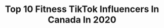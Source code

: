 ---
title: Top 10 Fitness TikTok Influencers In Canada In 2020
description: >-
  Find top fitness TikTok influencers in Canada in 2020. Most popular hashtags: #healthy #learnontiktok #victoriaday #duet.
platform: TikTok
profiles:
  - username: "tatted_mama81"
    fullname: >-
      Sheri Lafond
    location: "Canada"
    followers: 4752
    engagement: 2072
    commentsToLikes: 0.137322
    id: ckajax0vqkz5j0i783v40iann
    verified: false
    hashtags: "#roadto5k, #beweird, #21questions, #boymom"
  - username: "pharmathlete"
    fullname: >-
      pharmathlete
    location: "Canada"
    followers: 18851
    engagement: 1511
    commentsToLikes: 0.072600
    id: ck8f8nqla3i3c0j78vo3rzrj1
    verified: false
    hashtags: "#fouryou, #foruyou, #gasp, #tiktokcanada"
  - username: "jon_thevegan"
    fullname: >-
      Jonathan_Shopik
    location: "Canada"
    followers: 10334
    engagement: 586
    commentsToLikes: 0.062732
    id: ck8074594ok6p0j78bktsw0lx
    verified: false
    hashtags: "#lockdown, #feminst, #physio, #virus"
  - username: "jakehalesanders"
    fullname: >-
      Jake Hale-Sanders
    location: "Canada"
    followers: 79827
    engagement: 1206
    commentsToLikes: 0.029616
    id: ck85cpuf52vr10j783np8q0nb
    verified: false
    hashtags: "#stud, #duet, #work"
  - username: "emscourtney"
    fullname: >-
      Emma
    location: "Canada"
    followers: 2728
    engagement: 735
    commentsToLikes: 0.061289
    id: ckace9kecltqt0i78fzu4m3f9
    verified: false
    hashtags: "#onlyincanada, #banff, #dogsoftiktok, #canadianthanksgiving"
  - username: "andrewpettitt"
    fullname: >-
      Andrew Pettitt
    location: "Canada"
    followers: 9200
    engagement: 708
    commentsToLikes: 0.056153
    id: ck90r2155kq150j78ndcfn60b
    verified: false
    hashtags: "#nusapenida, #weightlift, #costarica, #fashion"
  - username: "smileyychris"
    fullname: >-
      Christopher Côté
    location: "Canada"
    followers: 439013
    engagement: 1161
    commentsToLikes: 0.053036
    id: ck8knw0ylf0540j789gs3b086
    verified: true
    hashtags: "#pushups, #duet, #friends, #ifiwasyourex"
  - username: "justin_agustin"
    fullname: >-
      Justin Agustin
    location: "Canada"
    followers: 15988
    engagement: 512
    commentsToLikes: 0.050551
    id: cka6nwq5td58v0i78zmwhtvtw
    verified: false
    hashtags: "#calm, #workouttips, #crossfit, #flexibiltiy"
  - username: "kale_and_krunches"
    fullname: >-
      Marlie Cohen
    location: "Canada"
    followers: 26573
    engagement: 697
    commentsToLikes: 0.032987
    id: ck9fc8bmziq790j78qo9zy4m5
    verified: false
    hashtags: "#may4th, #realityripple, #wipeitdown, #prank"
  - username: "littletfitness"
    fullname: >-
      T | IFBB FITNESS PRO
    location: "Canada"
    followers: 42296
    engagement: 1298
    commentsToLikes: 0.013574
    id: ck8tps2a5qnqm0j78irtjlmsu
    verified: false
    hashtags: "#kipup, #jump, #backflips, #chachaslide"
---